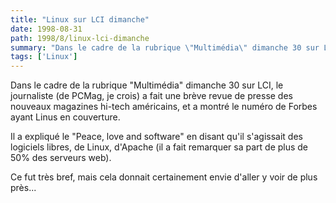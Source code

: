 ```yaml
---
title: "Linux sur LCI dimanche"
date: 1998-08-31
path: 1998/8/linux-lci-dimanche
summary: "Dans le cadre de la rubrique \"Multimédia\" dimanche 30 sur LCI, le journaliste (de PCMag, je crois) a fait une brève revue de presse des nouveaux magazines hi-tech américains, et a montré le numéro de Forbes ayant Linus en couverture."
tags: ['Linux']
---
```


<P>
Dans le cadre de la rubrique "Multimédia" dimanche 30 sur LCI, le
journaliste (de PCMag, je crois) a fait une brève revue de presse des
nouveaux magazines hi-tech américains, et a montré le numéro de Forbes
ayant Linus en couverture.
</P>

<P>
Il a expliqué le "Peace, love and software" en disant qu'il s'agissait
des logiciels libres, de Linux, d'Apache (il a fait remarquer sa part de
plus de 50% des serveurs web).
</P>

<P>
Ce fut très bref, mais cela donnait certainement envie d'aller y voir
de plus près...
</P>


